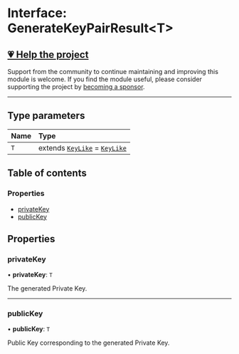 # Interface: GenerateKeyPairResult<T\>

## [💗 Help the project](https://github.com/sponsors/panva)

Support from the community to continue maintaining and improving this module is welcome. If you find the module useful, please consider supporting the project by [becoming a sponsor](https://github.com/sponsors/panva).

---

## Type parameters

| Name | Type |
| :------ | :------ |
| `T` | extends [`KeyLike`](../types/types.KeyLike.md) = [`KeyLike`](../types/types.KeyLike.md) |

## Table of contents

### Properties

- [privateKey](key_generate_key_pair.GenerateKeyPairResult.md#privatekey)
- [publicKey](key_generate_key_pair.GenerateKeyPairResult.md#publickey)

## Properties

### privateKey

• **privateKey**: `T`

The generated Private Key.

___

### publicKey

• **publicKey**: `T`

Public Key corresponding to the generated Private Key.
